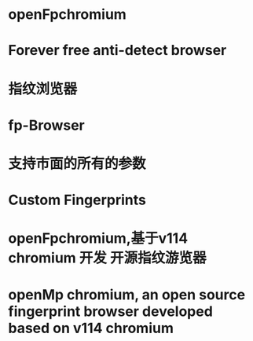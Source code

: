 # openFpchromium
# Forever free anti-detect browser
# 指纹浏览器
# fp-Browser 
# 支持市面的所有的参数
# Custom Fingerprints
# openFpchromium,基于v114 chromium   开发 开源指纹游览器
# openMp chromium, an open source fingerprint browser developed based on v114 chromium
